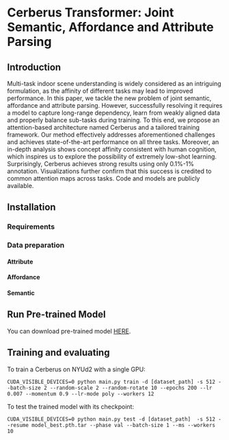 # Cerberus Transformer: Joint Semantic, Affordance and Attribute Parsing


## Introduction

Multi-task indoor scene understanding is widely considered as an intriguing formulation, as the affinity of different tasks may lead to improved performance. In this paper, we tackle the new problem of joint semantic, affordance and attribute parsing. However, successfully resolving it requires a model to capture long-range dependency, learn from weakly aligned data and properly balance sub-tasks during training. To this end, we propose an attention-based architecture named Cerberus and a tailored training framework. Our method effectively addresses aforementioned challenges and achieves state-of-the-art performance on all three tasks. Moreover, an in-depth analysis shows concept affinity consistent with human cognition, which inspires us to explore the possibility of extremely low-shot learning. Surprisingly, Cerberus achieves strong results using only 0.1\%-1\% annotation. Visualizations further confirm that this success is credited to common attention maps across tasks. Code and models are publicly available.


## Installation

### Requirements
    


### Data preparation

#### Attribute

#### Affordance

#### Semantic



## Run Pre-trained Model

You can download pre-trained model [HERE]().


## Training and evaluating

To train a Cerberus on NYUd2 with a single GPU:

    CUDA_VISIBLE_DEVICES=0 python main.py train -d [dataset_path] -s 512 --batch-size 2 --random-scale 2 --random-rotate 10 --epochs 200 --lr 0.007 --momentum 0.9 --lr-mode poly --workers 12 

    
To test the trained model with its checkpoint:

    CUDA_VISIBLE_DEVICES=0 python main.py test -d [dataset_path]  -s 512 --resume model_best.pth.tar --phase val --batch-size 1 --ms --workers 10



